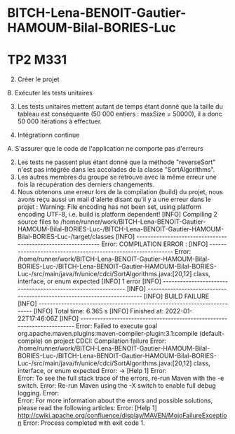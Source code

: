 # BITCH-Lena-BENOIT-Gautier-HAMOUM-Bilal-BORIES-Luc

# TP2 M331

2. Créer le projet

B. Exécuter les tests unitaires

3. Les tests unitaires mettent autant de temps étant donné que la taille du tableau est conséquante (50 000 entiers : maxSize = 50000), il a donc 50 000 itérations à effectuer.

3. Intégrationn continue

A. S'assurer que le code de l'application ne comporte pas d'erreurs

2. Les tests ne passent plus étant donné que la méthode "reverseSort" n'est pas intégrée dans les accolades de la classe "SortAlgorithms".
4. Les autres membres du groupe se retrouve avec la même erreur une fois la récupération des derniers changements.
6. Nous obtenons une erreur lors de la compilation (build) du projet, nous avons reçu aussi un mail d'alerte disant qu'il y a une erreur dans le projet : 
Warning:  File encoding has not been set, using platform encoding UTF-8, i.e. build is platform dependent!
[INFO] Compiling 2 source files to /home/runner/work/BITCH-Lena-BENOIT-Gautier-HAMOUM-Bilal-BORIES-Luc-/BITCH-Lena-BENOIT-Gautier-HAMOUM-Bilal-BORIES-Luc-/target/classes
[INFO] -------------------------------------------------------------
Error:  COMPILATION ERROR : 
[INFO] -------------------------------------------------------------
Error:  /home/runner/work/BITCH-Lena-BENOIT-Gautier-HAMOUM-Bilal-BORIES-Luc-/BITCH-Lena-BENOIT-Gautier-HAMOUM-Bilal-BORIES-Luc-/src/main/java/fr/unice/cdci/SortAlgorithms.java:[20,12] class, interface, or enum expected
[INFO] 1 error
[INFO] -------------------------------------------------------------
[INFO] ------------------------------------------------------------------------
[INFO] BUILD FAILURE
[INFO] ------------------------------------------------------------------------
[INFO] Total time:  6.365 s
[INFO] Finished at: 2022-01-22T17:46:06Z
[INFO] ------------------------------------------------------------------------
Error:  Failed to execute goal org.apache.maven.plugins:maven-compiler-plugin:3.1:compile (default-compile) on project CDCI: Compilation failure
Error:  /home/runner/work/BITCH-Lena-BENOIT-Gautier-HAMOUM-Bilal-BORIES-Luc-/BITCH-Lena-BENOIT-Gautier-HAMOUM-Bilal-BORIES-Luc-/src/main/java/fr/unice/cdci/SortAlgorithms.java:[20,12] class, interface, or enum expected
Error:  -> [Help 1]
Error:  
Error:  To see the full stack trace of the errors, re-run Maven with the -e switch.
Error:  Re-run Maven using the -X switch to enable full debug logging.
Error:  
Error:  For more information about the errors and possible solutions, please read the following articles:
Error:  [Help 1] http://cwiki.apache.org/confluence/display/MAVEN/MojoFailureException
Error: Process completed with exit code 1.
